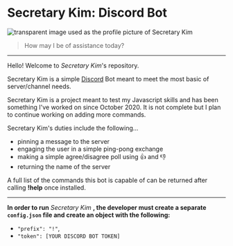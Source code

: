 # Secretary Kim: Discord Bot
![transparent image used as the profile picture of Secretary Kim](https://i.imgur.com/xaRJWYa.png)
> How may I be of assistance today?
---
Hello! Welcome to *Secretary Kim*'s repository.

Secretary Kim is a simple [Discord](https://discord.com/) Bot meant to meet the most basic of server/channel needs. 

Secretary Kim is a project meant to test my Javascript skills and has been something I've worked on since October 2020. It is not complete but I plan to continue working on adding more commands.

Secretary Kim's duties include the following...
- pinning a message to the server
- engaging the user in a simple ping-pong exchange
- making a simple agree/disagree poll using :thumbsup: and :thumbsdown:
- returning the name of the server

A full list of the commands this bot is capable of can be returned after calling **!help** once installed. 

---
**In order to run** *Secretary Kim* **, the developer must create a separate `config.json` file and create an object with the following:**
- `"prefix": "!"`,
- `"token": [YOUR DISCORD BOT TOKEN]`
